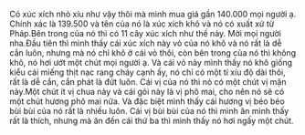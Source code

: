 Có xúc xích nhỏ xíu như vậy thôi mà mình mua giá gần 140.000 mọi người ạ. Chính xác là 139.500 và tên của nó là xúc xích khô và nó có xuất xứ từ Pháp.Bên trong của nó thì có 11 cây xúc xích như thế này. Mời mọi người nha.Đầu tiên thì mình thấy cái xúc xích này vỏ của nó khô và nó rất là dễ cắn luôn, nhưng mà nó chỉ khô ở cái vỏ thôi, còn bên trong của nó thì không khô, nó hơi ướt một chút mọi người ạ. Và cái vỏ này mình thấy nó khô giống kiểu cái miếng thịt nạc rang cháy cạnh ấy, nó chỉ có một tí xíu độ dài thôi, rất là dễ cắn, cắn phát là đứt luôn. Cái vị của nó thì nó có một chút vị mặn này.Một chút ít vị chua này và cái gói này là vị phô mai, cho nên nó sẽ có một chút hương phô mai nữa. Và đặc biệt mình thấy cái hương vị béo béo bùi bùi của nó rất là nhiều luôn. Cái vị bùi bùi của nó thì mình ăn mình thấy rất là thích, nhưng mà ăn đến cái thứ ba thì mình thấy nó hơi ngấy một chút.